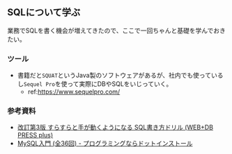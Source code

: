 ## SQLについて学ぶ

業務でSQLを書く機会が増えてきたので、ここで一回ちゃんと基礎を学んでおきたい。

### ツール

- 書籍だと`SQUAT`というJava製のソフトウェアがあるが、社内でも使っているし`Sequel Pro`を使って実際にDBやSQLをいじっていく。
  - ref:https://www.sequelpro.com/

### 参考資料

- [改訂第3版 すらすらと手が動くようになる SQL書き方ドリル (WEB+DB PRESS plus)](https://gihyo.jp/book/2016/978-4-7741-8066-3)
- [MySQL入門 (全36回) - プログラミングならドットインストール](https://dotinstall.com/lessons/basic_mysql_v3)
